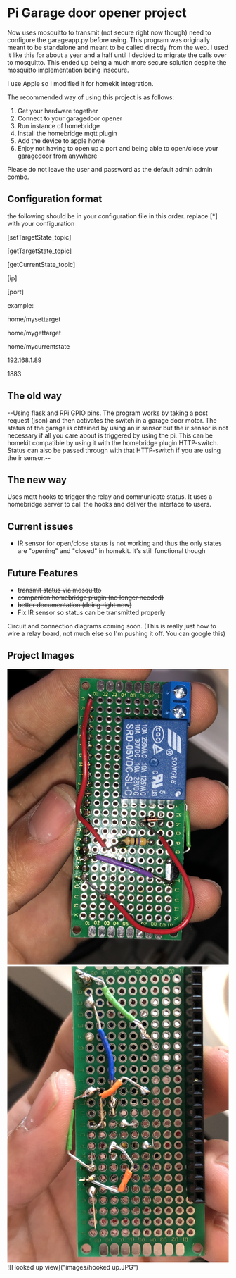 # Pi Garage door opener project

Now uses mosquitto to transmit (not secure right now though)
need to configure the garageapp.py before using.
This program was originally meant to be standalone and meant
to be called directly from the web. I used it like this for
about a year and a half until I decided to migrate the calls
over to mosquitto. This ended up being a much more secure solution
despite the mosquitto implementation being insecure.

I use Apple so I modified it for homekit integration.

The recommended way of using this project is as follows:

1. Get your hardware together
2. Connect to your garagedoor opener
3. Run instance of homebridge
4. Install the homebridge mqtt plugin
5. Add the device to apple home
6. Enjoy not having to open up a port and being able to open/close your garagedoor from anywhere

Please do not leave the user and password as the default admin admin combo.


## Configuration format

the following should be in your configuration file in this order.
replace [\*] with your configuration

[setTargetState\_topic]

[getTargetState\_topic]

[getCurrentState\_topic]

[ip]

[port]

example:

home/mysettarget

home/mygettarget

home/mycurrentstate

192.168.1.89

1883


## The old way
--Using flask and RPi GPIO pins.
The program works by taking a post request (json)
and then activates the switch in a garage door motor.
The status of the garage is obtained by using an ir sensor
but the ir sensor is not necessary if all you care about is
triggered by using the pi. This can be homekit compatible by
using it with the homebridge plugin HTTP-switch. Status can
also be passed through with that HTTP-switch if you are using
the ir sensor.--

## The new way

Uses mqtt hooks to trigger the relay and communicate status. It uses a homebridge server
to call the hooks and deliver the interface to users.

## Current issues

- IR sensor for open/close status is not working and thus the only states are "opening" and "closed" in homekit. It's still functional though


## Future Features

- ~~transmit status via mosquitto~~
- ~~companion homebridge plugin (no longer needed)~~
- ~~better documentation (doing right now)~~
- Fix IR sensor so status can be transmitted properly

Circuit and connection diagrams coming soon. (This is really just how to wire a relay board, not much else so I'm pushing it off. You can google this)

## Project Images

![Top View](images/top.JPG)
![Bottom View](images/bottom.JPG)
![Hooked up view]("images/hooked up.JPG")
